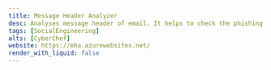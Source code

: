 ```yaml
---
title: Message Header Analyzer
desc: Analyses message header of email. It helps to check the phishing emails.
tags: [SocialEngineering]
alts: [CyberChef]
website: https://mha.azurewebsites.net/
render_with_liquid: false
---
```

